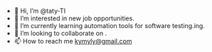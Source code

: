 - 👋 Hi, I’m @taty-TI
- 👀 I’m interested in new job opportunities.
- 🌱 I’m currently learning  automation tools for software testing.ing.
- 💞️ I’m looking to collaborate on .
- 📫 How to reach me kymyly@gmail.com

<!---
taty-TI/taty-TI is a ✨ special ✨ repository because its `README.md` (this file) appears on your GitHub profile.
You can click the Preview link to take a look at your changes.
--->
